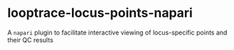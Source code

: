 # looptrace-locus-points-napari
A `napari` plugin to facilitate interactive viewing of locus-specific points and their QC results
